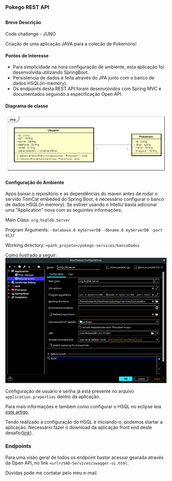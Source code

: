 ### Pokego REST API
##

#### Breve Descrição
Code challenge - JUNO

Criação de uma aplicação JAVA para a coleção de Pokemóns!

#### Pontos de Interesse
 - Para simplicidade na hora configuração de ambiente, esta aplicação foi desenvolvida utilizando SpringBoot. 
 - Persistencia de dados é feita através do JPA junto com o banco de dados HSQL(in-memory). 
 - Os endpoints desta REST API foram desenvolvidos com Spring MVC e documentados seguindo a especificação Open API.

#### Diagrama de classe
![alt text](https://github.com/ehCruz/sample-1/blob/master/diagrama.png?raw=true)

#### Configuração do Ambiente

Após baixar o repositório e as dependências do maven antes de rodar o servido TomCat embeded do Spring Boot, é necessário
configurar o banco de dados HSQL(in memory).
Se estiver usando o IntelliJ basta adicionar uma "Application" nova com as seguintes informações:

Main Class: `org.hsqldb.Server`

Program Arguments: `-database.0 myServerDB -dbname.0 myServerDB -port 9137`

Working directory: `<path_projeto>/pokego-services/bancoDados`

Como ilustrado a seguir:
![alt text](https://github.com/ehCruz/sample-1/blob/master/Screenshot%20from%202020-08-30%2015-46-55.png?raw=true)

Configuração de usuário e senha já está presente no arquivo `application.properties` dentro da aplicação.

Para mais informações e também como configurar o HSQL no eclipse leia [este artigo](http://mauda.com.br/?p=495).

Tendo realizado a configuração do HSQL e iniciando-o, podemos startar a aplicação.
Necessário fazer o download da aplicação front end deste desafio([link](https://github.com/ehCruz/pokego-front)).


### Endpoints

Para uma visão geral de todos os endpoint bastar acessar gearada através da Open API, no link `<url>/SAD-Services/swagger-ui.html`.

Dúvidas pode me contatar pelo meu e-mail.
